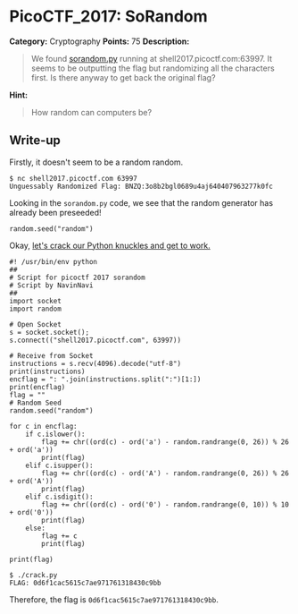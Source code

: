 # PicoCTF_2017: SoRandom

**Category:** Cryptography
**Points:** 75
**Description:**

>We found [sorandom.py](sorandom.py) running at shell2017.picoctf.com:63997. It seems to be outputting the flag but randomizing all the characters first. Is there anyway to get back the original flag?

**Hint:**

>How random can computers be?

## Write-up
Firstly, it doesn't seem to be a random random.
    
    $ nc shell2017.picoctf.com 63997
    Unguessably Randomized Flag: BNZQ:3o8b2bgl0689u4aj640407963277k0fc

Looking in the `sorandom.py` code, we see that the random generator has already been preseeded!

    random.seed("random")

Okay, [let's crack our Python knuckles and get to work.](crack.py)
```
#! /usr/bin/env python
##
# Script for picoctf 2017 sorandom
# Script by NavinNavi
##
import socket
import random

# Open Socket
s = socket.socket();
s.connect(("shell2017.picoctf.com", 63997))

# Receive from Socket
instructions = s.recv(4096).decode("utf-8")
print(instructions)
encflag = ": ".join(instructions.split(":")[1:])
print(encflag)
flag = ""
# Random Seed
random.seed("random")

for c in encflag:
    if c.islower():
        flag += chr((ord(c) - ord('a') - random.randrange(0, 26)) % 26 + ord('a'))
        print(flag)
    elif c.isupper():
        flag += chr((ord(c) - ord('A') - random.randrange(0, 26)) % 26 + ord('A'))
        print(flag)
    elif c.isdigit():
        flag += chr((ord(c) - ord('0') - random.randrange(0, 10)) % 10 + ord('0'))
        print(flag)
    else:
        flag += c
        print(flag)

print(flag)
```
    $ ./crack.py
    FLAG: 0d6f1cac5615c7ae971761318430c9bb

Therefore, the flag is `0d6f1cac5615c7ae971761318430c9bb`.
<!--stackedit_data:
eyJoaXN0b3J5IjpbMTk2ODE1ODEzMywtNTc1MDg0MzQ2LDM1MT
IxNzI5Ml19
-->